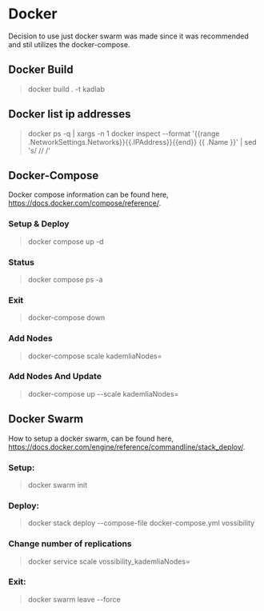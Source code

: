 # Docker
Decision to use just docker swarm was made since it was recommended and stil utilizes the docker-compose. 

## Docker Build 
> docker build . -t kadlab

## Docker list ip addresses
> docker ps -q | xargs -n 1 docker inspect --format '{{range .NetworkSettings.Networks}}{{.IPAddress}}{{end}} {{ .Name }}' | sed 's/ \// /'

## Docker-Compose
Docker compose information can be found here, https://docs.docker.com/compose/reference/.
### Setup & Deploy 
> docker compose up -d
### Status
> docker compose ps -a
### Exit 
> docker-compose down
### Add Nodes
> docker-compose scale kademliaNodes=<Total Number Of Nodes>
### Add Nodes And Update
> docker-compose up --scale kademliaNodes=<Total Number Of Nodes>


## Docker Swarm
How to setup a docker swarm, can be found here, https://docs.docker.com/engine/reference/commandline/stack_deploy/.
### Setup: 
> docker swarm init
### Deploy: 
> docker stack deploy --compose-file docker-compose.yml vossibility
### Change number of replications
> docker service scale vossibility_kademliaNodes=<new number of replicas>
### Exit: 
> docker swarm leave --force

